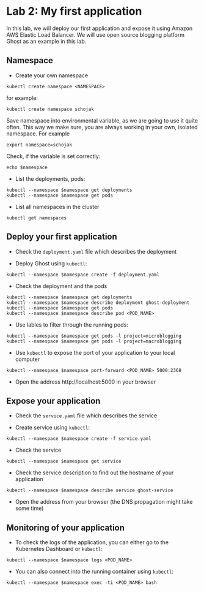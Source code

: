 # Lab 2: My first application

In this lab, we will deploy our first application and expose it using Amazon AWS Elastic Load Balancer. We will use open source blogging platform Ghost as an example in this lab.

## Namespace

* Create your own namespace
```
kubectl create namespace <NAMESPACE>
```
for example:
```
kubectl create namespace schojak
```
Save namespace into environmental variable, as we are going to use it quite often. This way we make sure, you are always working in your own, isolated namespace. For example
```
export namespace=schojak
```
Check, if the variable is set correctly:
```
echo $namespace
```

* List the deployments, pods:
```
kubectl --namespace $namespace get deployments
kubectl --namespace $namespace get pods
```

* List all namespaces in the cluster
```
kubectl get namespaces
```

## Deploy your first application

* Check the `deployment.yaml` file which describes the deployment

* Deploy Ghost using `kubectl`:
```
kubectl --namespace $namespace create -f deployment.yaml
```

* Check the deployment and the pods
```
kubectl --namespace $namespace get deployments
kubectl --namespace $namespace describe deployment ghost-deployment
kubectl --namespace $namespace get pods
kubectl --namespace $namespace describe pod <POD_NAME>
```

* Use lables to filter through the running pods:
```
kubectl --namespace $namespace get pods -l project=microblogging
kubectl --namespace $namespace get pods -l project=macroblogging
```

* Use `kubectl` to expose the port of your application to your local computer
```
kubectl --namespace $namespace port-forward <POD_NAME> 5000:2368
```

* Open the address http://localhost:5000 in your browser

## Expose your application

* Check the `service.yaml` file which describes the service

* Create service using `kubectl`:
```
kubectl --namespace $namespace create -f service.yaml
```

* Check the service
```
kubectl --namespace $namespace get service
```

* Check the service description to find out the hostname of your application
```
kubectl --namespace $namespace describe service ghost-service
```

* Open the address from your browser (the DNS propagation might take some time)

## Monitoring of your application

* To check the logs of the application, you can either go to the Kubernetes Dashboard or `kubectl`:
```
kubectl --namespace $namespace logs <POD_NAME>
```

* You can also connect into the running container using `kubectl`:
```
kubectl --namespace $namespace exec -ti <POD_NAME> bash
```
